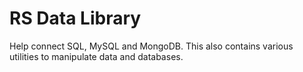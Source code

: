 # RS Data Library
Help connect SQL, MySQL and MongoDB. This  also contains various utilities to manipulate data and databases.
